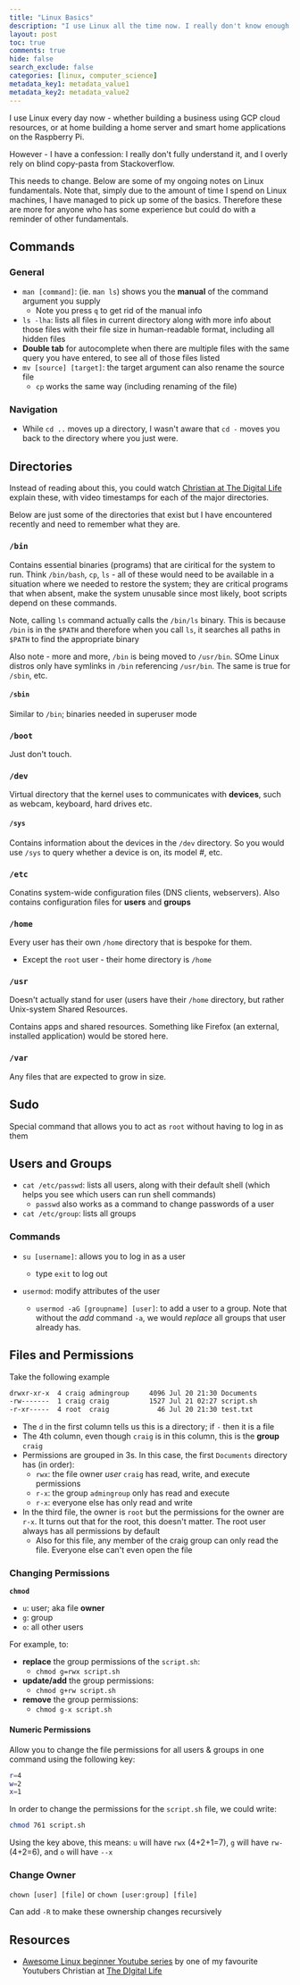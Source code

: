```yaml
---
title: "Linux Basics"
description: "I use Linux all the time now. I really don't know enough about it. This changes now"
layout: post
toc: true
comments: true
hide: false
search_exclude: false
categories: [linux, computer_science]
metadata_key1: metadata_value1
metadata_key2: metadata_value2
---
```


I use Linux every day now - whether building a business using GCP cloud resources, or at home building a home server and smart home applications on the Raspberry Pi. 

However - I have a confession: I really don't fully understand it, and I overly rely on blind copy-pasta from Stackoverflow. 

This needs to change. Below are some of my ongoing notes on Linux fundamentals. Note that, simply due to the amount of time I spend on Linux machines, I have managed to pick up some of the basics. Therefore these are more for anyone who has some experience but could do with a reminder of other fundamentals.

## Commands

### General
* `man [command]`: (ie. `man ls`) shows you the **manual** of the command argument you supply
	* Note you press `q` to get rid of the manual info
* `ls -lha`: lists all files in current directory along with more info about those files with their file size in human-readable format, including all hidden files
* **Double tab** for autocomplete when there are multiple files with the same query you have entered, to see all of those files listed
* `mv [source] [target]`: the target argument can also rename the source file
	* `cp` works the same way (including renaming of the file)

### Navigation
* While `cd ..` moves up a directory, I wasn't aware that `cd -` moves you back to the directory where you just were.


## Directories
Instead of reading about this, you could watch [Christian at The Digital Life](https://youtu.be/85-o08kaje0) explain these, with video timestamps for each of the major directories.

Below are just some of the directories that exist but I have encountered recently and need to remember what they are.

### `/bin`
Contains essential binaries (programs) that are ciritical for the system to run. Think `/bin/bash`,  `cp`, `ls` - all of these would need to be available in a situation where we needed to restore the system; they are critical programs that when absent, make the system unusable since most likely, boot scripts depend on these commands.

Note, calling `ls` command actually calls the `/bin/ls` binary. This is because `/bin` is in the `$PATH` and therefore when you call `ls`, it searches all paths in `$PATH` to find the appropriate binary

Also note - more and more, `/bin` is being moved to `/usr/bin`. SOme Linux distros only have symlinks in `/bin` referencing `/usr/bin`. The same is true for `/sbin`, etc.

#### `/sbin`
Similar to `/bin`; binaries needed in superuser mode

### `/boot`
Just don't touch.

### `/dev`
Virtual directory that the kernel uses to communicates with **devices**, such as webcam, keyboard, hard drives etc. 

#### `/sys`
Contains information about the devices in the `/dev` directory. So you would use `/sys` to query whether a device is on, its model #, etc.

### `/etc`
Conatins system-wide configuration files (DNS clients, webservers). Also contains configuration files for **users** and **groups**


### `/home`
Every user has their own `/home` directory that is bespoke for them.
* Except the `root` user - their home directory is `/home`

### `/usr`
Doesn't actually stand for user (users have their `/home` directory, but rather Unix-system Shared Resources.

Contains apps and shared resources. Something like Firefox (an external, installed application) would be stored here.

### `/var`
Any files that are expected to grow in size. 

## Sudo
Special command that allows you to act as `root` without having to log in as them


## Users and Groups
* `cat /etc/passwd`: lists all users, along with their default shell (which helps you see which users can run shell commands)
	* `passwd` also works as a command to change passwords of a user
* `cat /etc/group`: lists all groups

### Commands
* `su [username]`: allows you to log in as a user
	* type `exit` to log out

* `usermod`: modify attributes of the user
	* `usermod -aG [groupname] [user]`: to add a user to a group. Note that without the *add* command `-a`, we would *replace* all groups that user already has.

## Files and Permissions
Take the following example

```bash
drwxr-xr-x  4 craig admingroup     4096 Jul 20 21:30 Documents
-rw-------  1 craig craig          1527 Jul 21 02:27 script.sh
-r-xr-----  4 root  craig            46 Jul 20 21:30 test.txt
```

* The `d` in the first column tells us this is a directory; if `-` then it is a file
* The 4th column, even though `craig` is in this column, this is the **group** `craig`
* Permissions are grouped in 3s. In this case, the first `Documents` directory has (in order):
	* `rwx`: the file owner *user*  `craig` has read, write, and execute permissions
	* `r-x`: the group `admingroup` only has read and execute
	* `r-x`: everyone else has only read and write
* In the third file, the owner is `root` but the permissions for the owner are `r-x`. It turns out that for the root, this doesn't matter. The root user always has all permissions by default
	* Also for this file, any member of the craig group can only read the file. Everyone else can't even open the file


### Changing Permissions

**`chmod`**

* `u`: user; aka file **owner**
* `g`: group
* `o`: all other users

For example, to:
* **replace** the group permissions of the `script.sh`: 
	* `chmod g=rwx script.sh`
* **update/add** the group permissions:
	* `chmod g+rw script.sh`
* **remove** the group permissions:
	* `chmod g-x script.sh`

#### Numeric Permissions
Allow you to change the file permissions for all users & groups in one command using the following key:
```bash
r=4
w=2
x=1
```

In order to change the permissions for the `script.sh` file, we could write:
```bash
chmod 761 script.sh
```

Using the key above, this means: `u` will have `rwx` (4+2+1=7), `g` will have `rw-` (4+2=6), and `o` will have `--x` 

### Change Owner
`chown [user] [file]` or `chown [user:group] [file]`

Can add `-R` to make these ownership changes recursively

## Resources
* [Awesome Linux beginner Youtube series](https://youtube.com/playlist?list=PLj-2elZxVPZ_E5cFhNrUa_BqWC8sfcH6q) by one of my favourite Youtubers Christian at [The DIgital Life](https://www.youtube.com/c/TheDigitalLifeTech)
